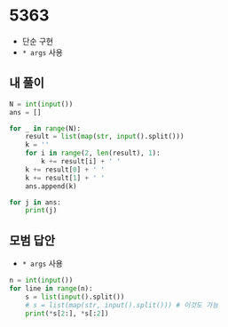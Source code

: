 # 5363

* 단순 구현
* `* args` 사용





## 내 풀이

```python
N = int(input())
ans = []

for _ in range(N):
    result = list(map(str, input().split()))
    k = ''
    for i in range(2, len(result), 1):
        k += result[i] + ' '
    k += result[0] + ' '
    k += result[1] + ' '
    ans.append(k)

for j in ans:
    print(j)
```





## 모범 답안

* `* args` 사용

```python
n = int(input())
for line in range(n):
    s = list(input().split())
    # s = list(map(str, input().split())) # 이것도 가능
    print(*s[2:], *s[:2])
```

